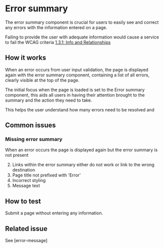 # Error summary

The error summary component is crucial for users to easily see and correct any errors with the information entered on a page.

Failing to provide the user with adequate information would cause a service to fail the WCAG criteria [1.3.1: Info and Relationships](https://www.w3.org/WAI/WCAG21/Understanding/info-and-relationships)

## How it works

When an error occurs from user input validation, the page is displayed again with the error summary component, containing a list of all errors, clearly visible at the top of the page.

The initial focus when the page is loaded is set to the Error summary component, this aids all users in having their attention brought to the summary and the action they need to take.

This helps the user understand how many errors need to be resolved and 

## Common issues

### Missing error summary

When an error occurs the page is displayed again but the error summary is not present 


2. Links within the error summary either do not work or link to the wrong destination
3. Page title not prefixed with 'Error'
4. Incorrect styling
5. Message text

## How to test

Submit a page without entering any information.

## Related issue

See [error-message]
